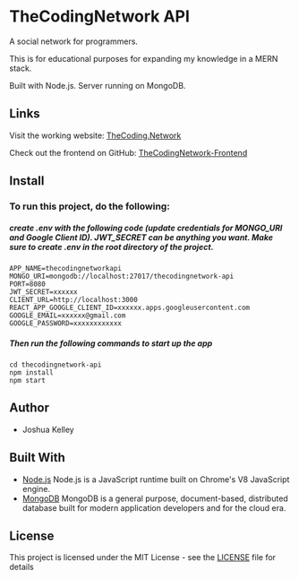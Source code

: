 # TheCodingNetwork API

A social network for programmers.

This is for educational purposes for expanding my knowledge in a MERN stack.

Built with Node.js. Server running  on MongoDB.

## Links


  Visit the working website: [TheCoding.Network](https://thecoding.network/)

  Check out the frontend on GitHub: [TheCodingNetwork-Frontend](https://github.com/JoshLore/TheCodingNetwork-Frontend)


## Install


### To run this project, do the following:

##### create .env with the following code (update credentials for MONGO_URI and Google Client ID). JWT_SECRET can be anything you want. Make sure to create .env in the root directory of the project.

```
APP_NAME=thecodingnetworkapi
MONGO_URI=mongodb://localhost:27017/thecodingnetwork-api
PORT=8080
JWT_SECRET=xxxxxx
CLIENT_URL=http://localhost:3000
REACT_APP_GOOGLE_CLIENT_ID=xxxxxx.apps.googleusercontent.com
GOOGLE_EMAIL=xxxxxx@gmail.com
GOOGLE_PASSWORD=xxxxxxxxxxxx
```


##### Then run the following commands to start up the app

```
cd thecodingnetwork-api
npm install
npm start
```

## Author
  - Joshua Kelley

## Built With

  * [Node.js](https://nodejs.org/) Node.js is a JavaScript runtime built on Chrome's V8 JavaScript engine.
  * [MongoDB](https://www.mongodb.com/) MongoDB is a general purpose, document-based, distributed database built for modern application developers and for the cloud era.
  
  
## License

This project is licensed under the MIT License - see the [LICENSE](https://github.com/JoshLore/TheCodingNetwork/blob/master/LICENSE) file for details
